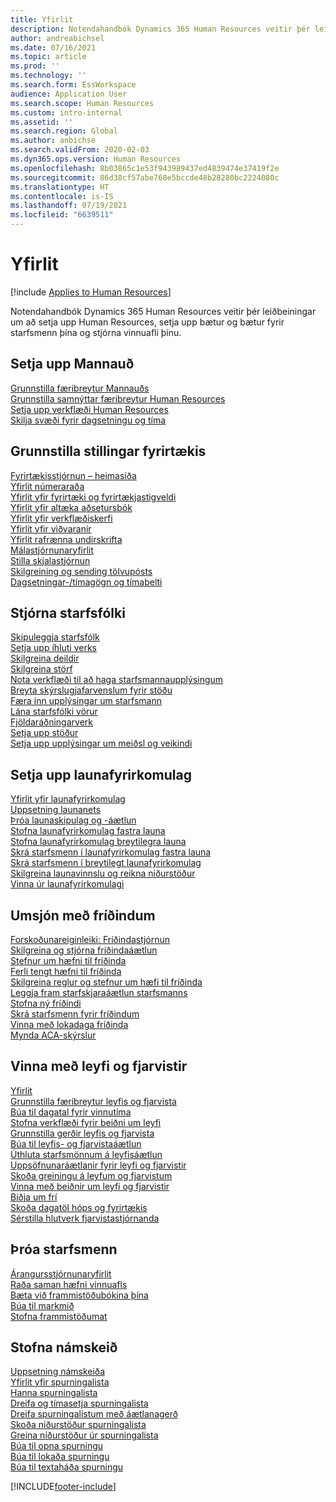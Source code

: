 ```yaml
---
title: Yfirlit
description: Notendahandbók Dynamics 365 Human Resources veitir þér leiðbeiningar um að setja upp Human Resources, setja upp bætur og bætur fyrir starfsmenn þína og stjórna vinnuafli þínu.
author: andreabichsel
ms.date: 07/16/2021
ms.topic: article
ms.prod: ''
ms.technology: ''
ms.search.form: EssWorkspace
audience: Application User
ms.search.scope: Human Resources
ms.custom: intro-internal
ms.assetid: ''
ms.search.region: Global
ms.author: anbichse
ms.search.validFrom: 2020-02-03
ms.dyn365.ops.version: Human Resources
ms.openlocfilehash: 8b03865c1e53f943989437ed4839474e37419f2e
ms.sourcegitcommit: 86d38cf57abe768e5bccde48b28280bc2224080c
ms.translationtype: HT
ms.contentlocale: is-IS
ms.lasthandoff: 07/19/2021
ms.locfileid: "6639511"
---
```

# <a name="overview"></a>Yfirlit

[!include [Applies to Human Resources](../includes/applies-to-hr.md)]

Notendahandbók Dynamics 365 Human Resources veitir þér leiðbeiningar um að setja upp Human Resources, setja upp bætur og bætur fyrir starfsmenn þína og stjórna vinnuafli þínu.

## <a name="set-up-human-resources"></a>Setja upp Mannauð

[Grunnstilla færibreytur Mannauðs](hr-setup-parameters.md)</br>
[Grunnstilla samnýttar færibreytur Human Resources](hr-setup-shared-parameters.md)</br>
[Setja upp verkflæði Human Resources](./hr-workflow-manage-employee-information.md)</br>
[Skilja svæði fyrir dagsetningu og tíma](hr-setup-date-time-fields.md)</br>

## <a name="configure-organization-settings"></a>Grunnstilla stillingar fyrirtækis

[Fyrirtækisstjórnun – heimasíða](../fin-ops-core/fin-ops/organization-administration/organization-administration-home-page.md?toc=/dynamics365/human-resources/toc.json)</br>
[Yfirlit númeraraða](../fin-ops-core/fin-ops/organization-administration/number-sequence-overview.md?toc=/dynamics365/human-resources/toc.json)</br>
[Yfirlit yfir fyrirtæki og fyrirtækjastigveldi](../fin-ops-core/fin-ops/organization-administration/organizations-organizational-hierarchies.md?toc=/dynamics365/human-resources/toc.json)</br>
[Yfirlit yfir altæka aðsetursbók](../fin-ops-core/fin-ops/organization-administration/overview-global-address-book.md?toc=/dynamics365/human-resources/toc.json)</br>
[Yfirlit yfir verkflæðiskerfi](../fin-ops-core/fin-ops/organization-administration/overview-workflow-system.md?toc=/dynamics365/human-resources/toc.json)</br>
[Yfirlit yfir viðvaranir](../fin-ops-core/fin-ops/get-started/alerts-overview.md?toc=/dynamics365/human-resources/toc.json)</br>
[Yfirlit rafrænna undirskrifta](../fin-ops-core/fin-ops/organization-administration/electronic-signature-overview.md?toc=/dynamics365/human-resources/toc.json)</br>
[Málastjórnunaryfirlit](../fin-ops-core/fin-ops/organization-administration/cases.md?toc=/dynamics365/human-resources/toc.json)</br>
[Stilla skjalastjórnun](../fin-ops-core/fin-ops/organization-administration/configure-document-management.md?toc=/dynamics365/human-resources/toc.json)</br>
[Skilgreining og sending tölvupósts](../fin-ops-core/fin-ops/organization-administration/configure-email.md?toc=/dynamics365/human-resources/toc.json)</br>
[Dagsetningar-/tímagögn og tímabelti](../fin-ops-core/fin-ops/organization-administration/date-time-zones.md?toc=/dynamics365/human-resources/toc.json)</br>

## <a name="manage-personnel"></a>Stjórna starfsfólki

[Skipuleggja starfsfólk](hr-personnel-departments-jobs-positions.md)</br>
[Setja upp íhluti verks](hr-personnel-jobs.md)</br>
[Skilgreina deildir](hr-personnel-define-departments.md)</br>
[Skilgreina störf](hr-personnel-define-jobs.md)</br>
[Nota verkflæði til að haga starfsmannaupplýsingum](hr-workflow-manage-employee-information.md)</br>
[Breyta skýrslugjafarvenslum fyrir stöðu](hr-personnel-modify-reporting-relationships-position.md)</br>
[Færa inn upplýsingar um starfsmann](hr-personnel-enter-worker-information.md)</br>
[Lána starfsfólki vörur](hr-personnel-loan-item-worker.md)</br>
[Fjöldaráðningarverk](hr-personnel-mass-hire-projects.md)</br>
[Setja upp stöður](hr-personnel-set-up-positions.md)</br>
[Setja upp upplýsingar um meiðsl og veikindi](hr-personnel-set-up-injury-illness-information.md)</br>

## <a name="set-up-compensation-plans"></a>Setja upp launafyrirkomulag

[Yfirlit yfir launafyrirkomulag](hr-compensation-overview.md)</br>
[Uppsetning launanets](hr-compensation-grids.md)</br>
[Þróa launaskipulag og -áætlun](hr-compensation-structure.md)</br>
[Stofna launafyrirkomulag fastra launa](hr-compensation-fixed-plans.md)</br>
[Stofna launafyrirkomulag breytilegra launa](hr-compensation-variable-plans.md)</br>
[Skrá starfsmenn í launafyrirkomulag fastra launa](hr-compensation-enroll-employees-fixed.md)</br>
[Skrá starfsmenn í breytilegt launafyrirkomulag](hr-compensation-enroll-employees-variable.md)</br>
[Skilgreina launavinnslu og reikna niðurstöður](hr-compensation-define-process.md)</br>
[Vinna úr launafyrirkomulagi](hr-compensation-process.md)</br>

## <a name="manage-benefits"></a>Umsjón með fríðindum

[Forskoðunareiginleiki: Fríðindastjórnun](hr-benefits-management-overview.md)</br>
[Skilgreina og stjórna fríðindaáætlun](hr-benefits-manage-program.md)</br>
[Stefnur um hæfni til fríðinda](hr-benefits-eligibility-policies.md)</br>
[Ferli tengt hæfni til fríðinda](hr-benefits-eligibility-process.md)</br>
[Skilgreina reglur og stefnur um hæfi til fríðinda](hr-benefits-define-eligibility-rules.md)</br>
[Leggja fram starfskjaraáætlun starfsmanns](hr-benefits-deliver-employee-benefits-program.md)</br>
[Stofna ný fríðindi](hr-benefits-create.md)</br>
[Skrá starfsmenn fyrir fríðindum](hr-benefits-enroll-workers.md)</br>
[Vinna með lokadaga fríðinda](hr-benefits-expiration-dates.md)</br>
[Mynda ACA-skýrslur](hr-benefits-aca-reports.md)</br>

## <a name="manage-leave-and-absence"></a>Vinna með leyfi og fjarvistir

[Yfirlit](hr-leave-and-absence-overview.md)</br>
[Grunnstilla færibreytur leyfis og fjarvista](hr-leave-and-absence-parameters.md)</br>
[Búa til dagatal fyrir vinnutíma](hr-leave-and-absence-working-time-calendar.md)</br>
[Stofna verkflæði fyrir beiðni um leyfi](hr-leave-and-absence-workflow.md)</br>
[Grunnstilla gerðir leyfis og fjarvista](hr-leave-and-absence-types.md)</br>
[Búa til leyfis- og fjarvistaáætlun](hr-leave-and-absence-plans.md)</br>
[Úthluta starfsmönnum á leyfisáætlun](hr-leave-and-absence-enroll.md)</br>
[Uppsöfnunaráætlanir fyrir leyfi og fjarvistir](hr-leave-and-absence-accrue.md)</br>
[Skoða greiningu á leyfum og fjarvistum](hr-leave-and-absence-analytics.md)</br>
[Vinna með beiðnir um leyfi og fjarvistir](hr-employee-self-service-manage-requests.md)</br>
[Biðja um frí](hr-employee-self-service-request-time-off.md)</br>
[Skoða dagatöl hóps og fyrirtækis](hr-employee-self-service-calendar.md)</br>
[Sérstilla hlutverk fjarvistastjórnanda](hr-configure-absence-manager.md)</br>

## <a name="develop-employees"></a>Þróa starfsmenn

[Árangursstjórnunaryfirlit](hr-develop-performance-management-overview.md)</br>
[Raða saman hæfni vinnuafls](hr-develop-skills.md)</br>
[Bæta við frammistöðubókina þína](hr-develop-add-performance-journal.md)</br>
[Búa til markmið](hr-develop-create-goal.md)</br>
[Stofna frammistöðumat](hr-develop-create-performance-review.md)</br>

## <a name="create-courses"></a>Stofna námskeið

[Uppsetning námskeiða](hr-learning-courses.md)</br>
[Yfirlit yfir spurningalista](hr-learning-questionnaires.md)</br>
[Hanna spurningalista](hr-learning-design-questionnaires.md)</br>
[Dreifa og tímasetja spurningalista](hr-learning-distribute-questionnaires.md)</br>
[Dreifa spurningalistum með áætlanagerð](hr-learning-distribute-questionnaires-scheduling.md)</br>
[Skoða niðurstöður spurningalista](hr-learning-evaluate-questionnaire-results.md)</br>
[Greina niðurstöður úr spurningalista](hr-learning-analyze-questionnaire-results.md)</br>
[Búa til opna spurningu](hr-learning-create-open-ended-question.md)</br>
[Búa til lokaða spurningu](hr-learning-create-closed-ended-question.md)</br>
[Búa til textaháða spurningu](hr-learning-depending-question.md)</br>





[!INCLUDE[footer-include](../includes/footer-banner.md)]

